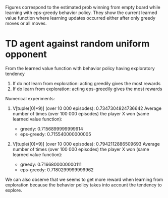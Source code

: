 Figures correspond to the estimated prob winning from empty board while learning with eps-greedy behavior policy.
They show the current learned value function where learning updates occurred either after only greedy moves or all moves.

# TD agent against random uniform opponent
From the learned value function with behavior policy having exploratory tendency
1. If do not learn from exploration: acting greedily gives the most rewards
2. If do learn from exploration: acting eps-greedily gives the most rewards
            
Numerical experiments:
1. V[tuple([0]*9)] (over 10 000 episodes): 0.7347304824736642
Average number of times (over 100 000 episodes) the player X won (same learned value function):
    - greedy: 0.7156899999999914
    - eps-greedy: 0.715540000000005
                
2. V[tuple([0]*9)] (over 10 000 episodes): 0.7942112886509693
Average number of times (over 100 000 episodes) the player X won (same learned value function):
    - greedy: 0.7166800000000111
    - eps-greedy: 0.7180299999999962

We can also observe that we seems to get more reward when learning from exploration because the behavior policy takes
into account the tendency to explore.
